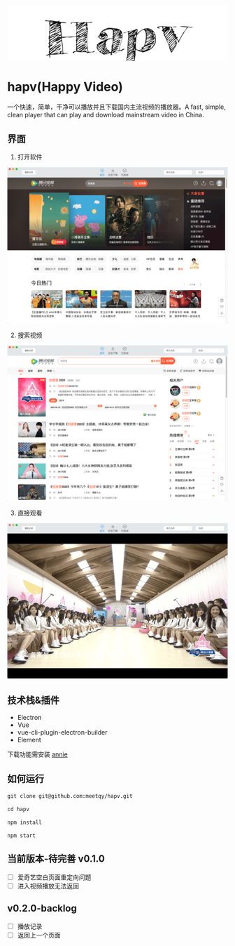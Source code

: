 ![](./hapv.png)

# hapv(Happy Video)

一个快速，简单，干净可以播放并且下载国内主流视频的播放器。A fast, simple, clean player that can play and download mainstream video in China.

## 界面

1. 打开软件

![](./preview/1.png)

2. 搜索视频

![](./preview/2.png)

3. 直接观看

![](./preview/3.png)

## 技术栈&插件

- Electron
- Vue
- vue-cli-plugin-electron-builder
- Element

下载功能需安装 [annie](https://github.com/iawia002/annie)

## 如何运行

```
git clone git@github.com:meetqy/hapv.git
```

```
cd hapv
```

```
npm install
```

```
npm start
```

## 当前版本-待完善 v0.1.0

- [ ] 爱奇艺空白页面重定向问题
- [ ] 进入视频播放无法返回

## v0.2.0-backlog

- [ ] 播放记录
- [ ] 返回上一个页面
